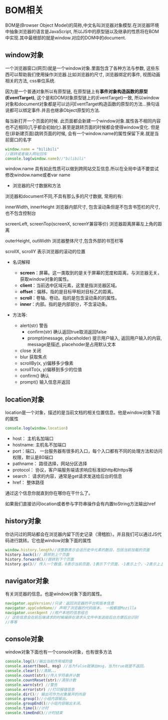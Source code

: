 # BOM相关

BOM是(Browser Object Model)的简称,中文名叫浏览器对象模型.在浏览器环境中抽象浏览器的语言是JavaScript, 所以JS中的原型链以及继承的性质将在BOM中实现.其中最根部的就是window.对应的DOM中的document.



## window对象

一个浏览器窗口(网页)就是一个window对象.里面包含了各种方法与参数, 这些东西可以帮助我们使用操作浏览器.比如浏览器的尺寸, 浏览器绑定的事件, 视图动画相关的方法, css单位系统. 

因为是一个普通对象所以有原型链, 在原型链上有**事件对象构造函数的原型(EventTarget)**, 这个是和DOM对象原型链上的(EventTarget)一致, 所以window对象和document对象都是可以访问EventTarget构造函数的原型的方法...换句话说都可以绑定事件.并且也继承Object原型的方法.

每当新打开一个页面的时候. 此页面都会新建一个window对象.属性各不相同内容也不近相同(几乎都会初始化).甚至是跳转页面的时候都会使得window变化. 但是在(非新建页面)跳转页面的时候, 会有一个window.name的属性保留下来.就是当前窗口的名字

```js
window.name = "bilibili"
//跳转或者输入网址回车
console.log(window.name)//"bilibili"
```

window.name 具有如此性质可以做到跨网站交互信息.所以在全局中请不要尝试修改window.name或者var name

* 浏览器的尺寸数据和方法

浏览器和document不同,不具有那么多的尺寸数据, 常用的有: 

innerWidth, innerHeight 浏览器内部尺寸, 包含滚动条但是不包含书签栏的尺寸,也不包含控制台

screenLeft, screenTop(screenX, screenY兼容等价) 浏览器距离屏幕左上角的距离

outerHeight, outWidth 浏览器整体尺寸,包含外部的书签栏等

scrollX, scrollY 表示浏览器的滚动的位置

* 名词解释

    - **screen**：屏幕。这一类取到的是关于屏幕的宽度和距离，与浏览器无关，获取window对象的属性。
    - **client**：当前选中区域元素，这里是指浏览器区域。
    - **offset**：偏移。指的是目标甲相对目标乙的距离。
    - **scroll**：卷轴、卷动。指的是包含滚动条的的属性。
    - **inner**：内部。指的是内部部分，不含滚动条。
* 方法等:
    * alert(str) 警告 
        * confirm(str) 确认返回true取消返回false
        * prompt(message, placeholder) 提示用户输入, 返回用户输入的内容, message是描述, placehoder是占用默认文本  
    * close 关闭
    * blur 获取焦点
    * scrollBy(x, y)偏移多少像素
    * scrollTo(x, y)偏移到多少的位值
    * confirm() 确认
    * prompt() 输入信息并返回



## location对象

location是一个对象，描述的是当前文档的相关位置信息。他是window对象下面的属性

```js
console.log(window.location)
```

* host： 主机名加端口
* hostname: 主机名不加端口
* port：端口， 一台服务器有很多的入口，每个入口都有不同的处理方法和访问权限，默认是80端口
* pathname： 路径选择，网站分区选择
* protocol： 协议，客户端服务端请求响应标准如http和https等
* search： 请求的内容，通常是get请求发送给后台的信息
* href： 整体路径

通过这个信息你就直到你在哪你在干什么了。

如果我们直接访问location或者参与字符串操作会有内置toString方法输出href



## history对象

你访问过的网站都会在浏览器内留下历史记录（滑稽脸）。并且我们可以通过JS代码进行跳转。它也是window对象下面的属性

```js
window.history.length//该整数表示会话历史中元素的数目，包括当前加载的页面
history.back()// 跳转到上个页面
history.forward()//跳转到下个页面
history.go()// 传入一个数值，0表示当前页面，1表示下个页面，-1表示上个，-2表示上上个。。。
```



## navigator对象

有关浏览器的信息。也是window对象下面的属性。

```js
navigator.appVersion//只读：返回浏览器的平台和版本信息
navigator.appCodeName// 声明了浏览器的代码版本， 一般都是Mozilla
navigator.userAgent //用户本地的信息组合
// 这些信息会在前后端请求的时候编排在请求头文件中发送给后台方便后台识别
//等等
```



## console对象

window对象下面也有一个console对象，也有很多方法

```js
console.log()//输出当前作用域的值
console.assert(bool, msg) //当为false就弹出msg，当为true就是不返回。
console.clear()//清屏。。。
console.count(str)//传入字符串并计数
console.countReset(str)//清除计数
console.warn(str) //警告
console.error(str) //打印报错信息
console.dir()// 输出可作为对象展开的内容
console.group()//小组内容输出。
console.groupEnd()//小组内容输出关闭。
console.time()//计时
console.timeEnd()//计时结束
```

